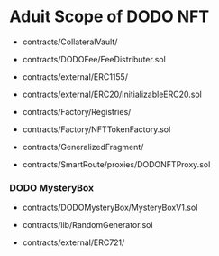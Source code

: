 # Aduit Scope of DODO NFT

- contracts/CollateralVault/

- contracts/DODOFee/FeeDistributer.sol

- contracts/external/ERC1155/

- contracts/external/ERC20/InitializableERC20.sol

- contracts/Factory/Registries/

- contracts/Factory/NFTTokenFactory.sol

- contracts/GeneralizedFragment/

- contracts/SmartRoute/proxies/DODONFTProxy.sol

### DODO MysteryBox

- contracts/DODOMysteryBox/MysteryBoxV1.sol

- contracts/lib/RandomGenerator.sol

- contracts/external/ERC721/